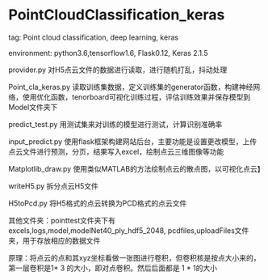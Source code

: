 # PointCloudClassification_keras
tag: Point cloud classification, deep learning, keras

environment: python3.6,tensorflow1.6, Flask0.12, Keras 2.1.5

provider.py 对H5点云文件的数据进行读取，进行随机打乱，抖动处理

Point_cla_keras.py 读取训练集数据，定义训练集的generator函数，构建神经网络，使用优化函数，tenorboard可视化训练过程，评估训练效果并保存模型到Model文件夹下

predict_test.py 用测试集来对训练的模型进行测试，计算识别准确率

input_predict.py 使用flask框架构建网站后台，主要功能是设置更改模型，上传点云文件进行预测，分页，结果写入excel，绘制点云三维图像等功能

Matplotlib_draw.py 使用类似MATLAB的方法绘制点云的散点图，以可视化点云】

writeH5.py 拆分点云H5文件

H5toPcd.py 将H5格式的点云转换为PCD格式的点云文件

其他文件夹：pointtest文件夹下有excels,logs,model,modelNet40_ply_hdf5_2048, pcdfiles,uploadFiles文件夹，用于存放相应的数据文件

原理：将点云的点和其xyz坐标看做一张图进行卷积，但卷积核是按点大小来的，第一层卷积是1* 3 的大小，即对点卷积。然后后面都是 1 * 1的大小
